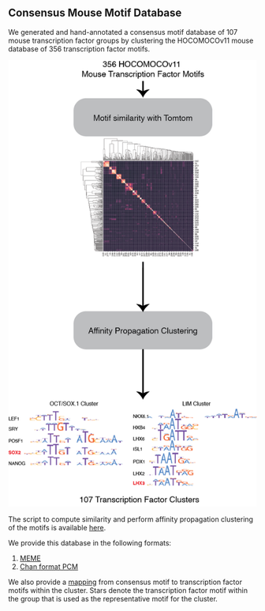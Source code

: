 ## Consensus Mouse Motif Database
We generated and hand-annotated a consensus motif database of 107 mouse transcription factor groups by clustering the HOCOMOCOv11 mouse database of 356 transcription factor motifs.

![](/assets/consensus_database_method.png)

The script to compute similarity and perform affinity propagation clustering of the motifs is available [here](https://github.com/jhammelman/ReprogrammingRecovery/blob/main/cluster_consensus_motifs/00_cluster_motifs.sh).

We provide this database in the following formats: 
1. [MEME](https://raw.githubusercontent.com/jhammelman/ReprogrammingRecovery/main/data/consensus_HOCOMOCOv11_core_MOUSE-affinityprop-handannotated.meme)
2. [Chan format PCM](https://raw.githubusercontent.com/jhammelman/ReprogrammingRecovery/main/data/consensus_HOCOMOCOv11_core_MOUSE-affinityprop-handannotated.motifs)

We also provide a [mapping](https://raw.githubusercontent.com/jhammelman/ReprogrammingRecovery/main/data/consensus_HOCOMOCOv11_core_MOUSE-affinityprop-renamed-cluster-mapping.txt) from consensus motif to transcription factor motifs within the cluster. Stars denote the transcription factor motif within the group that is used as the representative motif for the cluster. 
